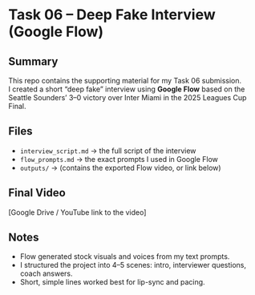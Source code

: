 # Task 06 – Deep Fake Interview (Google Flow)

## Summary
This repo contains the supporting material for my Task 06 submission.  
I created a short “deep fake” interview using **Google Flow** based on the Seattle Sounders’ 3–0 victory over Inter Miami in the 2025 Leagues Cup Final.

## Files
- `interview_script.md` → the full script of the interview
- `flow_prompts.md` → the exact prompts I used in Google Flow
- `outputs/` → (contains the exported Flow video, or link below)

## Final Video
[Google Drive / YouTube link to the video]

## Notes
- Flow generated stock visuals and voices from my text prompts.
- I structured the project into 4–5 scenes: intro, interviewer questions, coach answers.
- Short, simple lines worked best for lip-sync and pacing.
